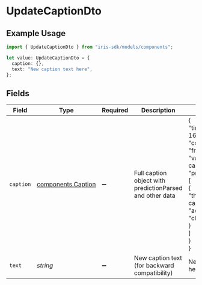 # UpdateCaptionDto

## Example Usage

```typescript
import { UpdateCaptionDto } from "iris-sdk/models/components";

let value: UpdateCaptionDto = {
  caption: {},
  text: "New caption text here",
};
```

## Fields

| Field                                                                                                                                                                                       | Type                                                                                                                                                                                        | Required                                                                                                                                                                                    | Description                                                                                                                                                                                 | Example                                                                                                                                                                                     |
| ------------------------------------------------------------------------------------------------------------------------------------------------------------------------------------------- | ------------------------------------------------------------------------------------------------------------------------------------------------------------------------------------------- | ------------------------------------------------------------------------------------------------------------------------------------------------------------------------------------------- | ------------------------------------------------------------------------------------------------------------------------------------------------------------------------------------------- | ------------------------------------------------------------------------------------------------------------------------------------------------------------------------------------------- |
| `caption`                                                                                                                                                                                   | [components.Caption](../../models/components/caption.md)                                                                                                                                    | :heavy_minus_sign:                                                                                                                                                                          | Full caption object with predictionParsed and other data                                                                                                                                    | {<br/>"timestamp": 1651234567890,<br/>"conversation": {<br/>"from": "gpt",<br/>"value": "New caption text here",<br/>"predictionParsed": [<br/>{<br/>"thought": "New caption text here",<br/>"action_type": "click"<br/>}<br/>]<br/>}<br/>} |
| `text`                                                                                                                                                                                      | *string*                                                                                                                                                                                    | :heavy_minus_sign:                                                                                                                                                                          | New caption text (for backward compatibility)                                                                                                                                               | New caption text here                                                                                                                                                                       |